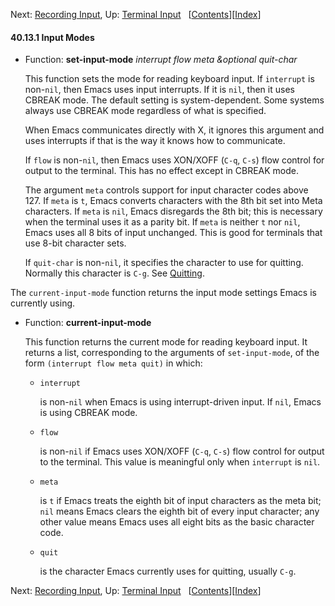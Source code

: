 <!-- This is the GNU Emacs Lisp Reference Manual
corresponding to Emacs version 27.2.

Copyright (C) 1990-1996, 1998-2021 Free Software Foundation,
Inc.

Permission is granted to copy, distribute and/or modify this document
under the terms of the GNU Free Documentation License, Version 1.3 or
any later version published by the Free Software Foundation; with the
Invariant Sections being "GNU General Public License," with the
Front-Cover Texts being "A GNU Manual," and with the Back-Cover
Texts as in (a) below.  A copy of the license is included in the
section entitled "GNU Free Documentation License."

(a) The FSF's Back-Cover Text is: "You have the freedom to copy and
modify this GNU manual.  Buying copies from the FSF supports it in
developing GNU and promoting software freedom." -->

<!-- Created by GNU Texinfo 6.7, http://www.gnu.org/software/texinfo/ -->

Next: [Recording Input](Recording-Input.html), Up: [Terminal Input](Terminal-Input.html)   \[[Contents](index.html#SEC_Contents "Table of contents")]\[[Index](Index.html "Index")]

#### 40.13.1 Input Modes

*   Function: **set-input-mode** *interrupt flow meta \&optional quit-char*

    This function sets the mode for reading keyboard input. If `interrupt` is non-`nil`, then Emacs uses input interrupts. If it is `nil`, then it uses CBREAK mode. The default setting is system-dependent. Some systems always use CBREAK mode regardless of what is specified.

    When Emacs communicates directly with X, it ignores this argument and uses interrupts if that is the way it knows how to communicate.

    If `flow` is non-`nil`, then Emacs uses XON/XOFF (`C-q`, `C-s`) flow control for output to the terminal. This has no effect except in CBREAK mode.

    The argument `meta` controls support for input character codes above 127. If `meta` is `t`, Emacs converts characters with the 8th bit set into Meta characters. If `meta` is `nil`, Emacs disregards the 8th bit; this is necessary when the terminal uses it as a parity bit. If `meta` is neither `t` nor `nil`, Emacs uses all 8 bits of input unchanged. This is good for terminals that use 8-bit character sets.

    If `quit-char` is non-`nil`, it specifies the character to use for quitting. Normally this character is `C-g`. See [Quitting](Quitting.html).

The `current-input-mode` function returns the input mode settings Emacs is currently using.

*   Function: **current-input-mode**

    This function returns the current mode for reading keyboard input. It returns a list, corresponding to the arguments of `set-input-mode`, of the form `(interrupt flow meta quit)` in which:

    *   `interrupt`

        is non-`nil` when Emacs is using interrupt-driven input. If `nil`, Emacs is using CBREAK mode.

    *   `flow`

        is non-`nil` if Emacs uses XON/XOFF (`C-q`, `C-s`) flow control for output to the terminal. This value is meaningful only when `interrupt` is `nil`.

    *   `meta`

        is `t` if Emacs treats the eighth bit of input characters as the meta bit; `nil` means Emacs clears the eighth bit of every input character; any other value means Emacs uses all eight bits as the basic character code.

    *   `quit`

        is the character Emacs currently uses for quitting, usually `C-g`.

Next: [Recording Input](Recording-Input.html), Up: [Terminal Input](Terminal-Input.html)   \[[Contents](index.html#SEC_Contents "Table of contents")]\[[Index](Index.html "Index")]
